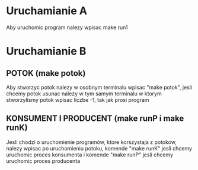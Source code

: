 # Uruchamianie A

Aby uruchomic program nalezy wpisac make run1

# Uruchamianie B
## POTOK (make potok)
Aby stworzyc potok nalezy w osobnym terminalu wpisac "make potok", jesli chcemy potok usunac nalezy w tym samym terminalu w ktorym stworzylismy potok wpisac liczbe -1, tak jak prosi program
## KONSUMENT I PRODUCENT (make runP i make runK)
Jesli chodzi o uruchomienie programów, ktore korszystaja z potokow, nalezy wpisac po uruchomieniu potoku, komende "make runK" jesli chcemy uruchomic proces konsumenta i komende "make runP" jesli chcemy uruchomic proces producenta